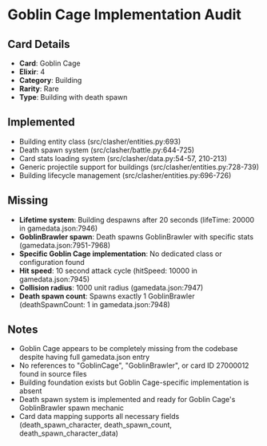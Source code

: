# Goblin Cage Implementation Audit

## Card Details
- **Card**: Goblin Cage
- **Elixir**: 4
- **Category**: Building
- **Rarity**: Rare
- **Type**: Building with death spawn

## Implemented
- Building entity class (src/clasher/entities.py:693)
- Death spawn system (src/clasher/battle.py:644-725)
- Card stats loading system (src/clasher/data.py:54-57, 210-213)
- Generic projectile support for buildings (src/clasher/entities.py:728-739)
- Building lifecycle management (src/clasher/entities.py:696-726)

## Missing
- **Lifetime system**: Building despawns after 20 seconds (lifeTime: 20000 in gamedata.json:7946)
- **GoblinBrawler spawn**: Death spawns GoblinBrawler with specific stats (gamedata.json:7951-7968)
- **Specific Goblin Cage implementation**: No dedicated class or configuration found
- **Hit speed**: 10 second attack cycle (hitSpeed: 10000 in gamedata.json:7945)
- **Collision radius**: 1000 unit radius (gamedata.json:7947)
- **Death spawn count**: Spawns exactly 1 GoblinBrawler (deathSpawnCount: 1 in gamedata.json:7948)

## Notes
- Goblin Cage appears to be completely missing from the codebase despite having full gamedata.json entry
- No references to "GoblinCage", "GoblinBrawler", or card ID 27000012 found in source files
- Building foundation exists but Goblin Cage-specific implementation is absent
- Death spawn system is implemented and ready for Goblin Cage's GoblinBrawler spawn mechanic
- Card data mapping supports all necessary fields (death_spawn_character, death_spawn_count, death_spawn_character_data)